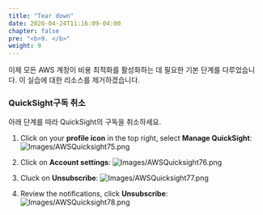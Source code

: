 ```yaml
---
title: "Tear down"
date: 2020-04-24T11:16:09-04:00
chapter: false
pre: "<b>9. </b>"
weight: 9
---
```


이제 모든 AWS 계정이 비용 최적화를 활성화하는 데 필요한 기본 단계를 다루었습니다. 이 실습에 대한 리소스를 제거하겠습니다.

### QuickSight구독 취소
아래 단계를 따라 QuickSight의 구독을 취소하세요.

1. Click on your **profile icon** in the top right, select **Manage QuickSight**:
![Images/AWSQuicksight75.png](/Cost/100_1_AWS_Account_Setup/Images/AWSQuicksight75.png)

2. Click on **Account settings**:
![Images/AWSQuicksight76.png](/Cost/100_1_AWS_Account_Setup/Images/AWSQuicksight76.png)

3. Cluck on **Unsubscribe**:
![Images/AWSQuicksight77.png](/Cost/100_1_AWS_Account_Setup/Images/AWSQuicksight77.png)

4. Review the notifications, click **Unsubscribe**:
![Images/AWSQuicksight78.png](/Cost/100_1_AWS_Account_Setup/Images/AWSQuicksight78.png)

